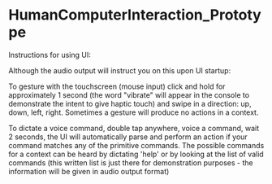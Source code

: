 # HumanComputerInteraction_Prototype

Instructions for using UI: 

Although the audio output will instruct you on this upon UI startup: 

To gesture with the touchscreen (mouse input) click and hold for approximately 1 second (the word "vibrate" will appear in the console 
to demonstrate the intent to give haptic touch) and swipe in a direction: up, down, left, right. Sometimes a gesture will produce no actions 
in a context. 

To dictate a voice command, double tap anywhere, voice a command, wait 2 seconds, the UI will automatically parse and perform an action if 
your command matches any of the primitive commands. The possible commands for a context can be heard by dictating 'help' or by looking at the
list of valid commands (this written list is just there for demonstration purposes - the information will be given in audio output format)

